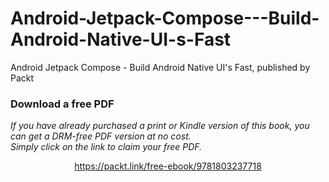 # Android-Jetpack-Compose---Build-Android-Native-UI-s-Fast
Android Jetpack Compose - Build Android Native UI's Fast, published by Packt
### Download a free PDF

 <i>If you have already purchased a print or Kindle version of this book, you can get a DRM-free PDF version at no cost.<br>Simply click on the link to claim your free PDF.</i>
<p align="center"> <a href="https://packt.link/free-ebook/9781803237718">https://packt.link/free-ebook/9781803237718 </a> </p>